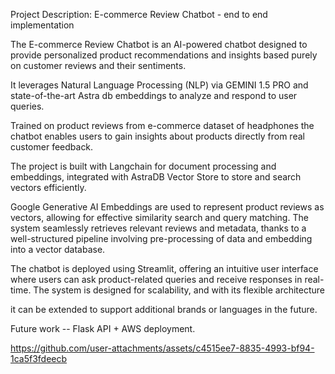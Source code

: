 Project Description: E-commerce Review Chatbot - end to end implementation

The E-commerce Review Chatbot is an AI-powered chatbot designed to provide personalized product recommendations and insights based purely  on customer reviews and their sentiments.

It leverages Natural Language Processing (NLP) via GEMINI 1.5 PRO and state-of-the-art Astra db embeddings to analyze and respond to user queries. 

Trained on product reviews from e-commerce dataset of headphones the chatbot enables users to gain insights about products directly from real customer feedback.

The project is built with Langchain for document processing and embeddings, integrated with AstraDB Vector Store to store and search vectors efficiently. 

Google Generative AI Embeddings are used to represent product reviews as vectors, allowing for effective similarity search and query matching. The system seamlessly retrieves relevant reviews and metadata, thanks to a well-structured pipeline involving pre-processing of data and embedding into a vector database.

The chatbot is deployed using Streamlit, offering an intuitive user interface where users can ask product-related queries and receive responses in real-time. The system is designed for scalability, and with its flexible architecture

it can be extended to support additional brands or languages in the future.

Future work -- Flask API + AWS deployment.



https://github.com/user-attachments/assets/c4515ee7-8835-4993-bf94-1ca5f3fdeecb


